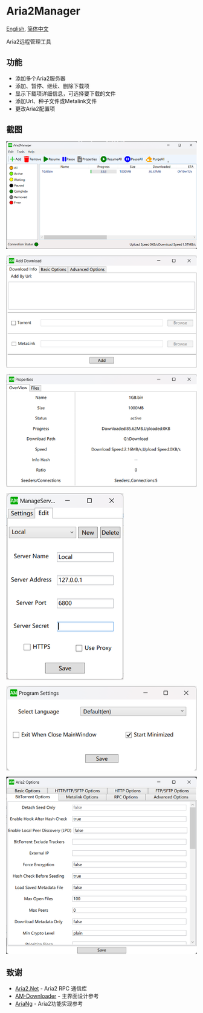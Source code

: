 # Aria2Manager

[English](https://github.com/Ftbom/Aria2Manager/blob/main/README.md), [简体中文](https://github.com/Ftbom/Aria2Manager/blob/main/README-zh.md)

Aria2远程管理工具

## 功能

* 添加多个Aria2服务器
* 添加、暂停、继续、删除下载项
* 显示下载项详细信息，可选择要下载的文件
* 添加Url、种子文件或Metalink文件
* 更改Aria2配置项

## 截图

![MainWindow](ScreenShots/MainWindow.png)

![AddDownload](ScreenShots/AddDownload.png)

![ItemInfo](ScreenShots/ItemInfo.png)

![ManageServers](ScreenShots/ManageServers.png)

![Settings](ScreenShots/Settings.png)

![Aria2Settings](ScreenShots/Aria2Settings.png)

## 致谢

* [Aria2.Net](https://github.com/rogerfar/Aria2.NET) - Aria2 RPC 通信库
* [AM-Downloader](https://github.com/antikmozib/AM-Downloader) - 主界面设计参考
* [AriaNg](https://github.com/mayswind/AriaNg) - Aria2功能实现参考
